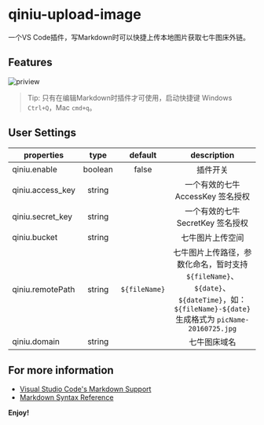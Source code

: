 # qiniu-upload-image

一个VS Code插件，写Markdown时可以快捷上传本地图片获取七牛图床外链。

## Features

![priview](https://raw.githubusercontent.com/yscoder/vscode-qiniu-upload-image/master/features/preview.gif)

> Tip: 只有在编辑Markdown时插件才可使用，启动快捷键 Windows `Ctrl+Q`，Mac `cmd+q`。

## User Settings

| properties | type   |  default  | description  |
| --------   | :----:  | :----:  |  :----:  |
| qiniu.enable | boolean |  false  | 插件开关 |
| qiniu.access_key |  string   |      | 一个有效的七牛 AccessKey 签名授权 |
| qiniu.secret_key |  string  |    | 一个有效的七牛 SecretKey 签名授权 |
| qiniu.bucket |  string  |    | 七牛图片上传空间 |
| qiniu.remotePath |  string  |  `${fileName}` | 七牛图片上传路径，参数化命名，暂时支持 `${fileName}`、`${date}`、`${dateTime}`，如：`${fileName}-${date}` 生成格式为 `picName-20160725.jpg`|
| qiniu.domain |  string  |    | 七牛图床域名 |


## For more information

* [Visual Studio Code's Markdown Support](http://code.visualstudio.com/docs/languages/markdown)
* [Markdown Syntax Reference](https://help.github.com/articles/markdown-basics/)

**Enjoy!**

